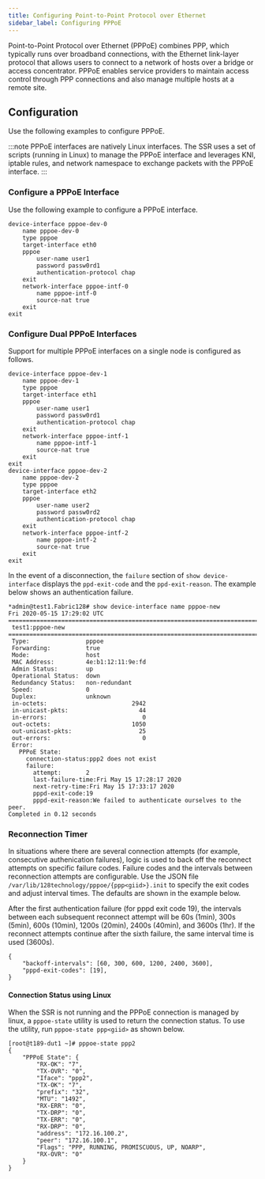 ```yaml
---
title: Configuring Point-to-Point Protocol over Ethernet
sidebar_label: Configuring PPPoE
---
```


Point-to-Point Protocol over Ethernet (PPPoE) combines PPP, which typically runs over broadband connections, with the Ethernet link-layer protocol that allows users to connect to a network of hosts over a bridge or access concentrator. PPPoE enables service providers to maintain access control through PPP connections and also manage multiple hosts at a remote site.

## Configuration

Use the following examples to configure PPPoE.

:::note
PPPoE interfaces are natively Linux interfaces. The SSR uses a set of scripts (running in Linux) to manage the PPPoE interface and leverages KNI, iptable rules, and network namespace to exchange packets with the PPPoE interface.
:::

### Configure a PPPoE Interface

Use the following example to configure a PPPoE interface.

```
device-interface pppoe-dev-0
    name pppoe-dev-0
    type pppoe
    target-interface eth0
    pppoe
        user-name user1
        password passw0rd1
        authentication-protocol chap
    exit
    network-interface pppoe-intf-0
        name pppoe-intf-0
        source-nat true
    exit
exit
```

### Configure Dual PPPoE Interfaces

Support for multiple PPPoE interfaces on a single node is configured as follows.

```
device-interface pppoe-dev-1
    name pppoe-dev-1
    type pppoe
    target-interface eth1
    pppoe
        user-name user1
        password passw0rd1
        authentication-protocol chap
    exit
    network-interface pppoe-intf-1
        name pppoe-intf-1
        source-nat true
    exit
exit
device-interface pppoe-dev-2
    name pppoe-dev-2
    type pppoe
    target-interface eth2
    pppoe
        user-name user2
        password passw0rd2
        authentication-protocol chap
    exit
    network-interface pppoe-intf-2
        name pppoe-intf-2
        source-nat true
    exit
exit
```

In the event of a disconnection, the `failure` section of `show device-interface` displays the `ppd-exit-code` and the `ppd-exit-reason`. The example below shows an authentication failure.

```
*admin@test1.Fabric128# show device-interface name pppoe-new
Fri 2020-05-15 17:29:02 UTC
=========================================================================
 test1:pppoe-new
=========================================================================
 Type:                pppoe
 Forwarding:          true
 Mode:                host
 MAC Address:         4e:b1:12:11:9e:fd
 Admin Status:        up
 Operational Status:  down
 Redundancy Status:   non-redundant
 Speed:               0
 Duplex:              unknown
 in-octets:                        2942
 in-unicast-pkts:                    44
 in-errors:                           0
 out-octets:                       1050
 out-unicast-pkts:                   25
 out-errors:                          0
 Error:
   PPPoE State:
     connection-status:ppp2 does not exist
     failure:
       attempt:       2
       last-failure-time:Fri May 15 17:28:17 2020
       next-retry-time:Fri May 15 17:33:17 2020
       pppd-exit-code:19
       pppd-exit-reason:We failed to authenticate ourselves to the peer.
Completed in 0.12 seconds 
```

### Reconnection Timer

In situations where there are several connection attempts (for example, consecutive authenication failures), logic is used to back off the reconnect attempts on specific failure codes. Failure codes and the intervals between reconnection attempts are configurable. Use the JSON file `/var/lib/128technology/pppoe/{ppp<giid>}.init` to specify the exit codes and adjust interval times. The defaults are shown in the example below. 

After the first authentication failure (for pppd exit code 19), the intervals between each subsequent reconnect attempt will be 60s (1min), 300s (5min), 600s (10min), 1200s (20min), 2400s (40min), and 3600s (1hr). If the reconnect attempts continue after the sixth failure, the same interval time is used (3600s).

```
{
    "backoff-intervals": [60, 300, 600, 1200, 2400, 3600],
    "pppd-exit-codes": [19],
}
```
#### Connection Status using Linux

When the SSR is not running and the PPPoE connection is managed by linux, a `pppoe-state` utility is used to return the connection status. To use the utility, run `pppoe-state ppp<giid>` as shown below.

```
[root@t189-dut1 ~]# pppoe-state ppp2
{
    "PPPoE State": {
        "RX-OK": "7",
        "TX-OVR": "0",
        "Iface": "ppp2",
        "TX-OK": "7",
        "prefix": "32",
        "MTU": "1492",
        "RX-ERR": "0",
        "TX-DRP": "0",
        "TX-ERR": "0",
        "RX-DRP": "0",
        "address": "172.16.100.2",
        "peer": "172.16.100.1",
        "Flags": "PPP, RUNNING, PROMISCUOUS, UP, NOARP",
        "RX-OVR": "0"
    }
}
```